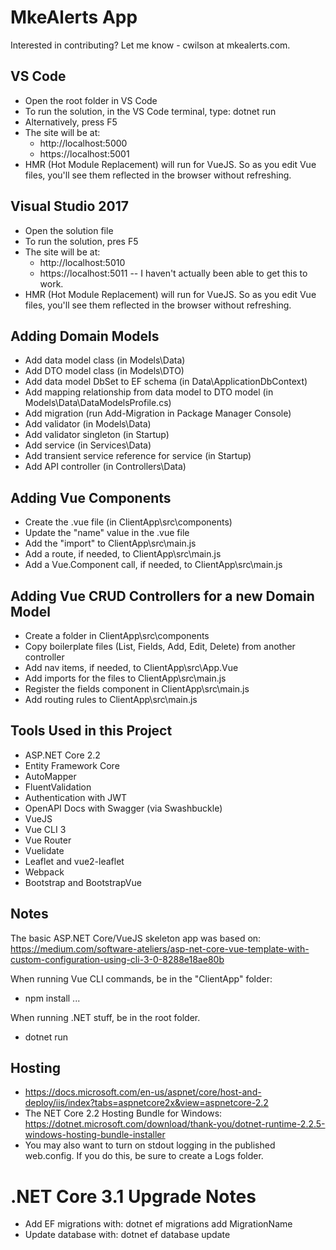# MkeAlerts App

Interested in contributing? Let me know - cwilson at mkealerts.com.

## VS Code
* Open the root folder in VS Code
* To run the solution, in the VS Code terminal, type: dotnet run
* Alternatively, press F5
* The site will be at:
  * http://localhost:5000
  * https://localhost:5001
* HMR (Hot Module Replacement) will run for VueJS. So as you edit Vue files, you'll see them reflected in the browser without refreshing.

## Visual Studio 2017
* Open the solution file
* To run the solution, pres F5
* The site will be at:
  * http://localhost:5010
  * https://localhost:5011 -- I haven't actually been able to get this to work.
* HMR (Hot Module Replacement) will run for VueJS. So as you edit Vue files, you'll see them reflected in the browser without refreshing.

## Adding Domain Models
* Add data model class (in Models\Data)
* Add DTO model class (in Models\DTO)
* Add data model DbSet to EF schema (in Data\ApplicationDbContext)
* Add mapping relationship from data model to DTO model (in Models\Data\DataModelsProfile.cs)
* Add migration (run Add-Migration in Package Manager Console)
* Add validator (in Models\Data)
* Add validator singleton (in Startup)
* Add service (in Services\Data)
* Add transient service reference for service (in Startup)
* Add API controller (in Controllers\Data)

## Adding Vue Components
* Create the .vue file (in ClientApp\src\components)
* Update the "name" value in the .vue file
* Add the "import" to ClientApp\src\main.js
* Add a route, if needed, to ClientApp\src\main.js
* Add a Vue.Component call, if needed, to ClientApp\src\main.js

## Adding Vue CRUD Controllers for a new Domain Model
* Create a folder in ClientApp\src\components
* Copy boilerplate files (List, Fields, Add, Edit, Delete) from another controller
* Add nav items, if needed, to ClientApp\src\App.Vue
* Add imports for the files to ClientApp\src\main.js
* Register the fields component in ClientApp\src\main.js
* Add routing rules to ClientApp\src\main.js

## Tools Used in this Project
* ASP.NET Core 2.2
* Entity Framework Core
* AutoMapper
* FluentValidation
* Authentication with JWT
* OpenAPI Docs with Swagger (via Swashbuckle)
* VueJS
* Vue CLI 3
* Vue Router
* Vuelidate
* Leaflet and vue2-leaflet
* Webpack
* Bootstrap and BootstrapVue


## Notes

The basic ASP.NET Core/VueJS skeleton app was based on: https://medium.com/software-ateliers/asp-net-core-vue-template-with-custom-configuration-using-cli-3-0-8288e18ae80b

When running Vue CLI commands, be in the "ClientApp" folder:
* npm install ...

When running .NET stuff, be in the root folder.
* dotnet run


## Hosting
* https://docs.microsoft.com/en-us/aspnet/core/host-and-deploy/iis/index?tabs=aspnetcore2x&view=aspnetcore-2.2
* The NET Core 2.2 Hosting Bundle for Windows: https://dotnet.microsoft.com/download/thank-you/dotnet-runtime-2.2.5-windows-hosting-bundle-installer
* You may also want to turn on stdout logging in the published web.config. If you do this, be sure to create a Logs folder.


# .NET Core 3.1 Upgrade Notes
* Add EF migrations with: dotnet ef migrations add MigrationName
* Update database with: dotnet ef database update